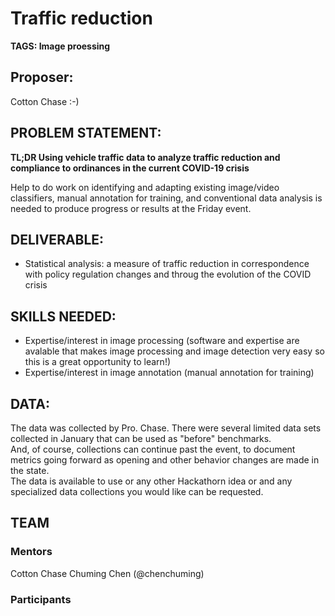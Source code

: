 # Traffic reduction
**TAGS: Image proessing**

## Proposer:
Cotton Chase  :-)

## PROBLEM STATEMENT:
**TL;DR Using vehicle traffic data to analyze traffic reduction and compliance to ordinances in the current COVID-19 crisis**

Help to do work on identifying and adapting existing image/video classifiers, manual annotation for training, and conventional data analysis is needed to produce progress or results at the Friday event.

## DELIVERABLE:
- Statistical analysis: a measure of traffic reduction in correspondence with policy regulation changes and throug the evolution of the COVID crisis

## SKILLS NEEDED:
- Expertise/interest in image processing (software and expertise are avalable that makes image processing and image detection very easy so this is a great opportunity to learn!)
- Expertise/interest in image annotation (manual annotation for training)
## DATA:
The data was collected by Pro. Chase.
There were several limited data sets collected in January that can be used as "before" benchmarks.  
And, of course, collections can continue past the event, to document metrics going forward as opening and other behavior changes are made in the state.  
The data is available to use or any other Hackathorn idea or and any specialized data collections you would like can be requested.

## TEAM
### Mentors
Cotton Chase Chuming Chen (@chenchuming)

### Participants
